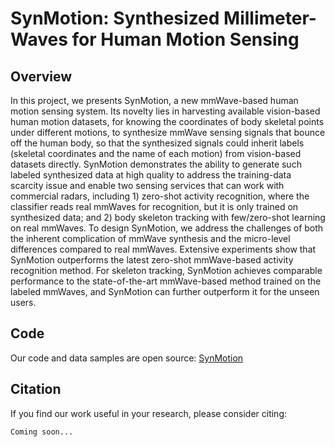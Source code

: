

# SynMotion: Synthesized Millimeter-Waves for Human Motion Sensing 
## Overview
In this project, we presents SynMotion, a new mmWave-based human motion sensing system. Its novelty lies in harvesting available vision-based human motion datasets, for knowing the coordinates of body skeletal points under different motions, to synthesize mmWave sensing signals that bounce off the human body, so that the synthesized signals could inherit labels (skeletal coordinates and the name of each motion) from vision-based datasets directly. SynMotion demonstrates the ability to generate such labeled synthesized data at high quality to address the training-data scarcity issue and enable two sensing services that can work with commercial radars, including 1) zero-shot activity recognition, where the classifier reads real mmWaves for recognition, but it is only trained on synthesized data; and 2) body skeleton tracking with few/zero-shot learning on real mmWaves. To design SynMotion, we address the challenges of both the inherent complication of mmWave synthesis and the micro-level differences compared to real mmWaves. Extensive experiments show that SynMotion outperforms the latest zero-shot mmWave-based activity recognition method. For skeleton tracking, SynMotion achieves comparable performance to the state-of-the-art mmWave-based method trained on the labeled mmWaves, and SynMotion can further outperform it for the unseen users.
## Code
Our code and data samples are open source: [SynMotion](https://github.com/Zxttttttt/SynMotion)
## Citation
If you find our work useful in your research, please consider citing:

```Coming soon...```
